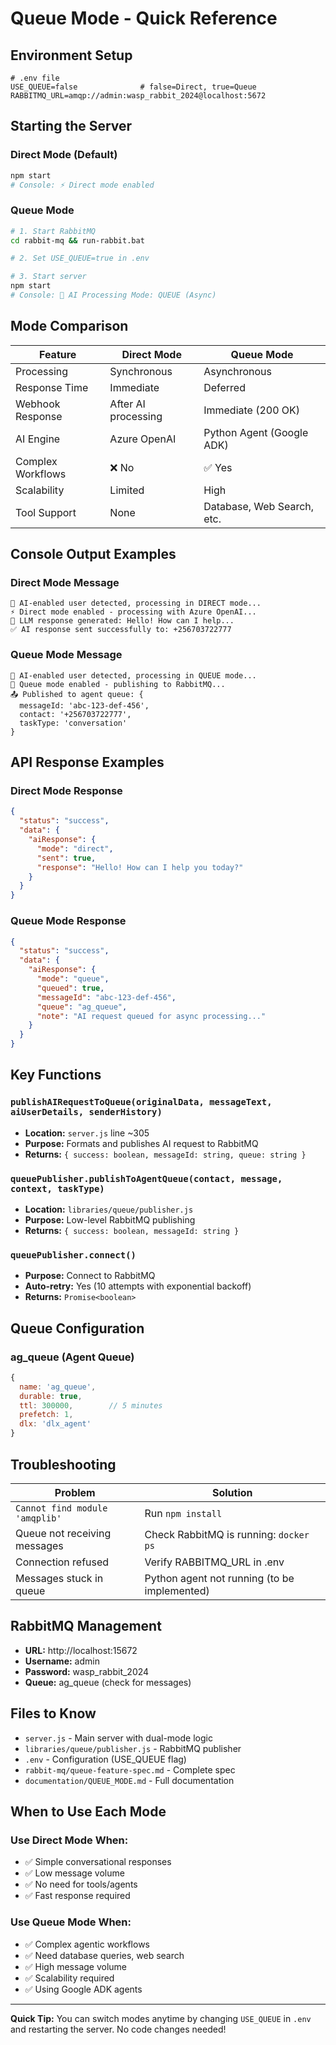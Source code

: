 # Queue Mode - Quick Reference

## Environment Setup

```env
# .env file
USE_QUEUE=false              # false=Direct, true=Queue
RABBITMQ_URL=amqp://admin:wasp_rabbit_2024@localhost:5672
```

## Starting the Server

### Direct Mode (Default)

```bash
npm start
# Console: ⚡ Direct mode enabled
```

### Queue Mode

```bash
# 1. Start RabbitMQ
cd rabbit-mq && run-rabbit.bat

# 2. Set USE_QUEUE=true in .env

# 3. Start server
npm start
# Console: 🎯 AI Processing Mode: QUEUE (Async)
```

## Mode Comparison

| Feature           | Direct Mode         | Queue Mode                 |
| ----------------- | ------------------- | -------------------------- |
| Processing        | Synchronous         | Asynchronous               |
| Response Time     | Immediate           | Deferred                   |
| Webhook Response  | After AI processing | Immediate (200 OK)         |
| AI Engine         | Azure OpenAI        | Python Agent (Google ADK)  |
| Complex Workflows | ❌ No               | ✅ Yes                     |
| Scalability       | Limited             | High                       |
| Tool Support      | None                | Database, Web Search, etc. |

## Console Output Examples

### Direct Mode Message

```
🤖 AI-enabled user detected, processing in DIRECT mode...
⚡ Direct mode enabled - processing with Azure OpenAI...
🧠 LLM response generated: Hello! How can I help...
✅ AI response sent successfully to: +256703722777
```

### Queue Mode Message

```
🤖 AI-enabled user detected, processing in QUEUE mode...
📮 Queue mode enabled - publishing to RabbitMQ...
📤 Published to agent queue: {
  messageId: 'abc-123-def-456',
  contact: '+256703722777',
  taskType: 'conversation'
}
```

## API Response Examples

### Direct Mode Response

```json
{
  "status": "success",
  "data": {
    "aiResponse": {
      "mode": "direct",
      "sent": true,
      "response": "Hello! How can I help you today?"
    }
  }
}
```

### Queue Mode Response

```json
{
  "status": "success",
  "data": {
    "aiResponse": {
      "mode": "queue",
      "queued": true,
      "messageId": "abc-123-def-456",
      "queue": "ag_queue",
      "note": "AI request queued for async processing..."
    }
  }
}
```

## Key Functions

### `publishAIRequestToQueue(originalData, messageText, aiUserDetails, senderHistory)`

- **Location:** `server.js` line ~305
- **Purpose:** Formats and publishes AI request to RabbitMQ
- **Returns:** `{ success: boolean, messageId: string, queue: string }`

### `queuePublisher.publishToAgentQueue(contact, message, context, taskType)`

- **Location:** `libraries/queue/publisher.js`
- **Purpose:** Low-level RabbitMQ publishing
- **Returns:** `{ success: boolean, messageId: string }`

### `queuePublisher.connect()`

- **Purpose:** Connect to RabbitMQ
- **Auto-retry:** Yes (10 attempts with exponential backoff)
- **Returns:** `Promise<boolean>`

## Queue Configuration

### ag_queue (Agent Queue)

```javascript
{
  name: 'ag_queue',
  durable: true,
  ttl: 300000,        // 5 minutes
  prefetch: 1,
  dlx: 'dlx_agent'
}
```

## Troubleshooting

| Problem                        | Solution                                     |
| ------------------------------ | -------------------------------------------- |
| `Cannot find module 'amqplib'` | Run `npm install`                            |
| Queue not receiving messages   | Check RabbitMQ is running: `docker ps`       |
| Connection refused             | Verify RABBITMQ_URL in .env                  |
| Messages stuck in queue        | Python agent not running (to be implemented) |

## RabbitMQ Management

- **URL:** http://localhost:15672
- **Username:** admin
- **Password:** wasp_rabbit_2024
- **Queue:** ag_queue (check for messages)

## Files to Know

- `server.js` - Main server with dual-mode logic
- `libraries/queue/publisher.js` - RabbitMQ publisher
- `.env` - Configuration (USE_QUEUE flag)
- `rabbit-mq/queue-feature-spec.md` - Complete spec
- `documentation/QUEUE_MODE.md` - Full documentation

## When to Use Each Mode

### Use Direct Mode When:

- ✅ Simple conversational responses
- ✅ Low message volume
- ✅ No need for tools/agents
- ✅ Fast response required

### Use Queue Mode When:

- ✅ Complex agentic workflows
- ✅ Need database queries, web search
- ✅ High message volume
- ✅ Scalability required
- ✅ Using Google ADK agents

---

**Quick Tip:** You can switch modes anytime by changing `USE_QUEUE` in `.env` and restarting the server. No code changes needed!
